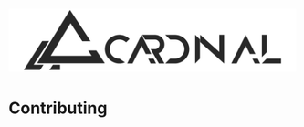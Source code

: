 # ![Cardinal](https://raw.githubusercontent.com/Aredhele/Cardinal/master/Docs/Visual/Banner.png)

# Contributing
